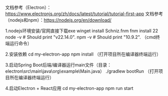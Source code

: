 文档参考（Electron）：https://www.electronjs.org/zh/docs/latest/tutorial/tutorial-first-app
文档参考（nodejs和npm）：https://nodejs.org/en/download/

1.nodejs环境安装/官网直接下载exe
  winget install Schniz.fnm
  fnm install 22
  node -v # Should print "v22.14.0".
  npm -v # Should print "10.9.2".
  （cmd终端运行命令）

2.安装依赖
  cd my-electron-app
  npm install
  （打开项目所在编译器终端运行）

3.启动Spring Boot后端/编译器运行main文件（目录：electron\src\main\java\org\example\Main.java）
  ./gradlew bootRun
  （打开项目所在编译器终端运行）
  
4.启动Electron + React应用
     cd my-electron-app
     npm run start
